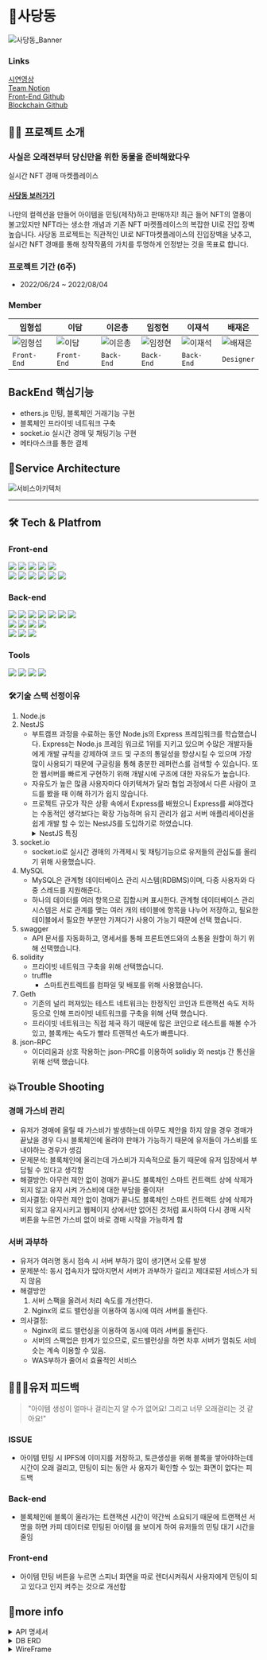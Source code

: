 # 🧸사당동

![사당동_Banner](https://user-images.githubusercontent.com/81402579/182826360-751f581c-6e59-41ad-988f-5bccd454dd60.png)
   
   
### Links
[시연영상](https://www.youtube.com/watch?v=jTech_pwjCU)   
[Team Notion](https://www.notion.so/2-cef47c67331c4b0d9445d55302fc51de)   
[Front-End Github](https://github.com/damiiya/sadangdong)   
[Blockchain Github](https://github.com/eunchong2lee/SDD_Blockchain)   

## 👨‍💻 프로젝트 소개
### 사실은 오래전부터  당신만을 위한  동물을 준비해왔다우
실시간 NFT 경매 마켓플레이스

#### [사당동 보러가기](https://sadangdong.com)   

나만의 컬렉션을 만들어 아이템을 민팅(제작)하고 판매까지!
최근 들어 NFT의 열풍이 불고있지만 NFT라는 생소한 개념과 기존 NFT 마켓플레이스의 복잡한 UI로 진입 장벽높습니다.
사당동 프로젝트는 직관적인 UI로 NFT마켓플레이스의 진입장벽을 낮추고, 실시간 NFT 경매를 통해 창작작품의 가치를 투명하게 인정받는 것을 목표료 합니다.



### 프로젝트 기간 (6주)
* 2022/06/24 ~ 2022/08/04

### Member

| 임형섭 | 이담 | 이은총 | 임정현 | 이재석 | 배재은|
|---|---|---|---|---|---|
| ![임형섭](https://user-images.githubusercontent.com/81402579/182827822-4087f05a-6840-4ab1-8abe-166ca9148f3f.png) | ![이담](https://user-images.githubusercontent.com/81402579/182827862-ae788d4f-e9f8-464d-86a7-bc6e1e0d1d9c.png) | ![이은총](https://user-images.githubusercontent.com/81402579/182827904-46ba2c33-1d81-4955-9f21-b3b1cd3fed24.png) | ![임정현](https://user-images.githubusercontent.com/81402579/182827939-3c44ae0a-b3af-4ed7-923a-becf213b569e.png) | ![이재석](https://user-images.githubusercontent.com/81402579/182827971-43c80f72-1a8d-4590-b88c-23331c8af83e.png) | ![배재은](https://user-images.githubusercontent.com/81402579/182828106-845f70a2-14d9-47dc-853c-3cf813a6d056.png) |
| `Front-End` | `Front-End` | `Back-End` | `Back-End` | `Back-End` | `Designer` |
   
   
## BackEnd 핵심기능

* ethers.js 민팅, 블록체인 거래기능 구현
* 블록체인 프라이빗 네트워크 구축
* socket.io 실시간 경매 및 채팅기능 구현
* 메타마스크를 통한 결제 



## 💎Service Architecture
![서비스아키텍처](https://user-images.githubusercontent.com/81402579/182828697-68b05924-6d99-4650-8aed-ba249d7eda59.png)
***

## 🛠 Tech & Platfrom
### Front-end
<div>
<img src="https://img.shields.io/badge/javascript-F7DF1E?style=for-the-badge&logo=javascript&logoColor=black">
<img src="https://img.shields.io/badge/react-61DAFB?style=for-the-badge&logo=react&logoColor=black">
<img src="https://img.shields.io/badge/redux-764ABC?style=for-the-badge&logo=redux&logoColor=white">
<img src="https://img.shields.io/badge/html-E34F26?style=for-the-badge&logo=html5&logoColor=white">
<img src="https://img.shields.io/badge/css-1572B6?style=for-the-badge&logo=css3&logoColor=white">
<br>
<img src="https://img.shields.io/badge/socket.io-ffffff?style=for-the-badge&logo=socket.io&logoColor=black">
<img src="https://img.shields.io/badge/cloudfront-FF9900?style=for-the-badge&logo=amazon aws&logoColor=white">
<img src="https://img.shields.io/badge/route53-232F3E?style=for-the-badge&logo=amazon aws&logoColor=white">
<img src="https://img.shields.io/badge/amazon s3-569A31?style=for-the-badge&logo=amazon s3&logoColor=white">
<img src="https://img.shields.io/badge/ipfs-65C2CB?style=for-the-badge&logo=ipfs&logoColor=white">
<img src="https://img.shields.io/badge/ethers.js-3C3C3D?style=for-the-badge&logo=ethereum&logoColor=white">
</div>

### Back-end
<div>
<img src="https://img.shields.io/badge/node.js-339933?style=for-the-badge&logo=node.js&logoColor=white">
<img src="https://img.shields.io/badge/nestjs-E0234E?style=for-the-badge&logo=nestjs&logoColor=white">
<img src="https://img.shields.io/badge/javascript-F7DF1E?style=for-the-badge&logo=javascript&logoColor=black">
<img src="https://img.shields.io/badge/typescript-3178C6?style=for-the-badge&logo=typescript&logoColor=white">
<img src="https://img.shields.io/badge/socket.io-ffffff?style=for-the-badge&logo=socket.io&logoColor=black">
<img src="https://img.shields.io/badge/mysql-4479A1?style=for-the-badge&logo=mysql&logoColor=white">
<img src="https://img.shields.io/badge/swagger-85EA2D?style=for-the-badge&logo=swagger&logoColor=white">
<br>
<img src="https://img.shields.io/badge/solidity-363636?style=for-the-badge&logo=solidity&logoColor=white">
<img src="https://img.shields.io/badge/truffle-000000?style=for-the-badge&logo=truffle&logoColor=white">
<img src="https://img.shields.io/badge/jsonrpc-000000?style=for-the-badge&logo=json&logoColor=white">
<img src="https://img.shields.io/badge/geth-000000?style=for-the-badge&logo=geth&logoColor=white">
<br>
<img src="https://img.shields.io/badge/aws ec2-FF9900?style=for-the-badge&logo=amazon ec2&logoColor=white">
<img src="https://img.shields.io/badge/nginx-009639?style=for-the-badge&logo=nginx&logoColor=white">
<img src="https://img.shields.io/badge/amazon s3-569A31?style=for-the-badge&logo=amazon s3&logoColor=white">
</div>

### Tools
<div>
<img src="https://img.shields.io/badge/vscode-007ACC?style=for-the-badge&logo=visual studio code&logoColor=white">
<img src="https://img.shields.io/badge/slack-4A154B?style=for-the-badge&logo=slack&logoColor=white">
<img src="https://img.shields.io/badge/git-F05032?style=for-the-badge&logo=git&logoColor=white">
<img src="https://img.shields.io/badge/github-181717?style=for-the-badge&logo=github&logoColor=white">
</div>

### 🛠기술 스택 선정이유
1. Node.js
2. NestJS
   - 부트캠프 과정을 수료하는 동안 Node.js의 Express 프레임워크를 학습했습니다. Express는 Node.js 프레임 워크로 1위를 지키고 있으며 수많은 개발자들에게 개발 규칙을 강제하여 코드 및 구조의 통일성을 향상시킬 수 있으며 가장 많이 사용되기 때문에 구글링을 통해 충분한 레퍼런스를 검색할 수 있습니다. 또한 웹서버를 빠르게 구현하기 위해 개발시에 구조에 대한 자유도가 높습니다.
   - 자유도가 높은 많큼 사용자마다 아키텍쳐가 달라 협업 과정에서 다른 사람이 코드를 봤을 때 이해 하기가 쉽지 않습니다.
   - 프로젝트 규모가 작은 상황 속에서 Express를 배웠으니 Express를 써야겠다는 수동적인 생각보다는 확장 가능하며 유지 관리가 쉽고 서버 애플리세이션을 쉽게 개발 할 수 있는 NestJS를 도입하기로 하였습니다.   
      <details>
      <summary>NestJS 특징</summary>
         <div markdown="1">
            - TypeScript 및 OOP (객체 지향 프로그래밍), FP (기능 프로그래밍), FRP (기능 반응성 프로그래밍) 요소를 결합합니다. (효율성 증가)<br>
            - Nestjs는 typescript를 적극적으로 도입함으로서 서버 어플리케이션 개발 시 발생할 수 있는 오류들을 사전에 방지할 수 있도록 했습니다. 또한 모듈로 감싸는 형태로 개발하기 때문에 모듈 별로 테스트 코드를 쉽게 작성할 수 있도록 구현되어 있습니다. (안정적)<br>
            - Nestjs는 module을 통해 확장이 용이하도록 설계되어 있습니다. 실제로 사용해보면 module을 통해 코드적으로, 논리적으로 구분한다는 장점을 크게 느끼실 수 있습니다. 또한 nestjs는 기본적으로 마이크로서비스 아키텍처 개발 스타일을 제공합니다.<br>
            - Nest는 typescript를 사용하여 DI(Dependency Injection), IoC(Inversion of Control), 모듈을 통한 구조화 등의 기술을 통해 생산성이 높습니다.<br> 
            - 간편하게 Validation로직을 작성할 수 있습니다. (파이프 pip 사용)<br>
         </div>
      </details>
3. socket.io
   - socket.io로 실시간 경매의 가격제시 및 채팅기능으로 유저들의 관심도를 올리기 위해 사용했습니다.
4. MySQL
   - MySQL은 관계형 데이터베이스 관리 시스템(RDBMS)이며, 다중 사용자와 다중 스레드를 지원해준다.
   -  하나의 데이터를 여러 항목으로 집합시켜 표시한다. 관계형 데이터베이스 관리 시스템은 서로 관계를 맺는 여러 개의 테이블에 항목을 나누어 저장하고, 필요한 테이블에서 필요한 부분만 가져다가 사용이 가능기 때문에 선택 했습니다.
5. swagger
   - API 문서를 자동화하고, 명세서를 통해 프론트엔드와의 소통을 원할이 하기 위해 선택했습니다.
6. solidity
   - 프라이빗 네트워크 구축을 위해 선택했습니다.
   - truffle
      - 스마트컨트렉트를 컴파일 및 배포를 위해 사용했습니다.      
7. Geth
   - 기존의 널리 퍼져있는 테스트 네트워크는 한정직인 코인과 트랜잭션 속도 저하 등으로 인해 프라이빗 네트워크를 구축을 위해 선택 했습니다.
   - 프라이빗 네트워크는 직접 체국 하기 때문에 많은 코인으로 테스트를 해볼 수가 있고, 블록캐는 속도가 빨라 트랜젝션 속도가 빠름니다.
8. json-RPC
   - 이더리움과 상호 작용하는 json-PRC를 이용하여 solidiy 와 nestjs 간 통신을 위해 선택 했습니다. 



## 💥Trouble Shooting
### 경매 가스비 관리
   - 유저가 경매에 올릴 때 가스비가 발생하는데 아무도 제안을 하지 않을 경우 경매가 끝났을 경우 다시 블록체인에 올려야 판매가 가능하기 때문에 유저들이 가스비를 또 내야하는 경우가 생김
   - 문제분석: 블록체인에 올리는데 가스비가 지속적으로 들기 때문에 유저 입장에서 부담될 수 있다고 생각함
   - 해결방안: 아무런 제안 없이 경매가 끝나도 블록체인 스마트 컨트랙트 상에 삭제가 되지 않고 유지 시켜 가스비에 대한 부담을 줄이자!
   - 의사결정: 아무런 제안 없이 경매가 끝나도 블록체인 스마트 컨트랙트 상에 삭제가 되지 않고 유지시키고 웹페이지 상에서만 없어진 것처럼 표시하여 다시 경매 시작 버튼을 누르면 가스비 없이 바로 경매 시작을 가능하게 함

### 서버 과부하
   - 유저가 여러명 동시 접속 시 서버 부하가 많이 생기면서 오류 발생
   -  문제분석: 동시 접속자가 많아지면서 서버가 과부하가 걸리고 제대로된 서비스가 되지 않음
   -  해결방안
      1. 서버 스팩을 올려서 처리 속도를 개선한다.
      2. Nginx의 로드 밸런싱을 이용하여 동시에 여러 서버를 돌린다.
   - 의사결정:   
      - Nginx의 로드 밸런싱을 이용하여 동시에 여러 서버를 돌린다.   
      - 서버의 스팩업은 한계가 있으므로, 로드밸런싱을 하면 차후 서버가 멈춰도 서비슷는 계속 이용할 수 있음.   
      - WAS부하가 줄어서 효율적인 서비스 
  
## 👩‍👧‍👧유저 피드백
   > "아이템 생성이 얼마나 걸리는지 알 수가 없어요! 그리고 너무 오래걸리는 것 같아요!"   
 
### ISSUE   
   - 아이템 민팅 시 IPFS에 이미지를 저장하고, 토큰생성을 위해 블록을 쌓아야하는데 시간이 오래 걸리고, 민팅이 되는 동안 사
용자가 확인할 수 있는 화면이 없다는 피드백   
### Back-end   
   - 블록체인에 블록이 올라가는 트랜잭션 시간이 약간씩 소요되기 때문에 트랜잭션 서명을 하면 카피 데이터로 민팅된 아이템
을 보이게 하여 유저들의 민팅 대기 시간을 줄임   
### Front-end
   - 아이템 민팅 버튼을 누르면 스피너 화면을 따로 렌더시켜줘서 사용자에게 민팅이 되고 있다고 인지 켜주는 것으로 개선함

## 💬more info
<details>
<summary>API 명세서</summary>
<div markdown="1">
<img src ="https://user-images.githubusercontent.com/81402579/182878896-8bdbddc2-8244-48b7-b64a-3ea80a607cc2.png">
<img src = "https://user-images.githubusercontent.com/81402579/182878973-f3404687-e1e8-4602-8e73-8efcfe1a2ac4.png">
<img src = "https://user-images.githubusercontent.com/81402579/182879041-0c9fb569-e403-4b38-96cd-6bddb40c8ba9.png">
<img src = "https://user-images.githubusercontent.com/81402579/182879104-431ceec9-54e6-414a-843a-fc414f2288b9.png">
</div>
</details>
<details>
<summary>DB ERD</summary>
<div markdown="1">
<img src = "https://user-images.githubusercontent.com/81402579/182881733-be68331b-507b-49cd-ab92-948da9ac8ea9.png">
</div>
</details>
<details>
<summary>WireFrame</summary>
<div markdown="1">
<img src = "https://user-images.githubusercontent.com/81402579/182880143-1d755ed6-131d-4ece-94d2-19d236f6b1ea.png">
<img src = "https://user-images.githubusercontent.com/81402579/182880300-0aa55f0e-503a-49f3-bd64-6e20a5dec42b.png">
</div>
</details>
